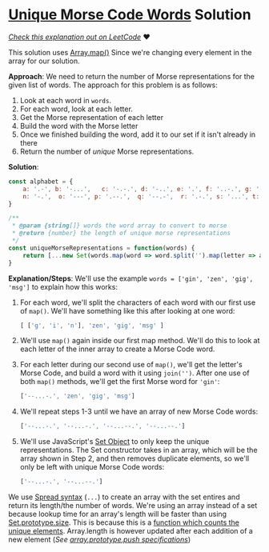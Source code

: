 # [Unique Morse Code Words](https://leetcode.com/problems/unique-morse-code-words/) Solution

*[Check this explanation out on LeetCode](https://leetcode.com/problems/unique-morse-code-words/discuss/329303/javascript-one-line-solution-w-explanation)* ❤️

This solution uses [Array.map()](https://developer.mozilla.org/en-US/docs/Web/JavaScript/Reference/Global_Objects/Array/map) Since we're changing every element in the array for our solution.

**Approach**:
We need to return the number of Morse representations for the given list of words. The approach for this problem is as follows:
1. Look at each word in `words`.
2. For each word, look at each letter.
3. Get the Morse representation of each letter
4. Build the word with the Morse letter
5. Once we finished building the word, add it to our set if it isn't already in there
6. Return the number of *unique* Morse representations.

**Solution**: 
```js
const alphabet = {
    a: '.-', b: '-...',   c: '-.-.', d: '-..', e: '.', f: '..-.', g: '--.', h: '....', i: '..',  j: '.---',  k: '-.-',  l: '.-..', m: '--',
    n: '-.',  o: '---', p: '.--.',  q: '--.-',  r: '.-.', s: '...', t: '-', u: '..-', v: '...-', w: '.--', x: '-..-',  y: '-.--', z: '--..' 
}

/**
 * @param {string[]} words the word array to convert to morse
 * @return {number} the length of unique morse representations
 */
const uniqueMorseRepresentations = function(words) {  
    return [...new Set(words.map(word => word.split('').map(letter => alphabet[letter]).join('')))].length
}
```
**Explanation/Steps**: 
We'll use the example `words = ['gin', 'zen', 'gig', 'msg']` to explain how this works:

1. For each word, we'll split the characters of each word with our first use of `map()`. We'll have something like this after looking at one word:

	```js  
	[ ['g', 'i', 'n'], 'zen', 'gig', 'msg' ] 
	 ```
	
2. We'll use `map()`  again inside our first map method. We'll do this to look at each letter of the inner array to create a Morse Code word. 

3.  For each letter during our second use of `map()`, we'll get the letter's Morse Code, and build a word with it using `join('')`. After one use of both `map()` methods, we'll get the first Morse word for `'gin'`: 
	```js  
	['--...-.', 'zen', 'gig', 'msg'] 
	 ```

4. We'll repeat steps 1-3 until we have an array of new Morse Code words:

	```js
	['--...-.', '--...-.', '--...--.', '--...--.']
	```


5. We'll use JavaScript's [Set Object](https://developer.mozilla.org/en-US/docs/Web/JavaScript/Reference/Global_Objects/Set) to only keep the unique representations. The Set constructor takes in an array, which will be the array shown in Step 2, and then removes duplicate elements, so we'll only be left with unique Morse Code words:

	```js
	['--...-.', '--...--.']
	```

We use [Spread syntax](https://developer.mozilla.org/en-US/docs/Web/JavaScript/Reference/Operators/Spread_syntax) (`...`) to create an array with the set entires and return its length/the number of words.  We're using an array instead of a set because lookup time for an array's length will be faster than using [Set.prototype.size](https://developer.mozilla.org/en-US/docs/Web/JavaScript/Reference/Global_Objects/Set/size). This is because this is a [function which counts the unique elements]( https://www.ecma-international.org/ecma-262/6.0/#sec-get-set.prototype.size). Array.length is however updated after each addition of a new element (*See [array.prototype.push specifications](https://www.ecma-international.org/ecma-262/6.0/#sec-array.prototype.push)*)


